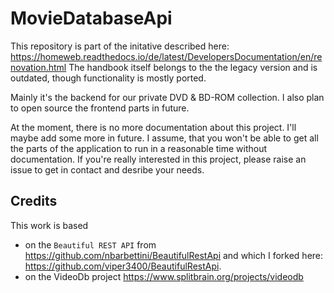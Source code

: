 # MovieDatabaseApi

This repository is part of the initative described here: https://homeweb.readthedocs.io/de/latest/DevelopersDocumentation/en/renovation.html
The handbook itself belongs to the the legacy version and is outdated, though functionality is mostly ported.

Mainly it's the backend for our private DVD & BD-ROM collection.
I also plan to open source the frontend parts in future.

At the moment, there is no more documentation about this project. I'll maybe add some more in future.
I assume, that you won't be able to get all the parts of the application to run in a reasonable time  without documentation.
If you're really interested in this project, please raise an issue to get in contact and desribe your needs.

## Credits
This work is based
* on the `Beautiful REST API` from https://github.com/nbarbettini/BeautifulRestApi and which I forked here: https://github.com/viper3400/BeautifulRestApi.
* on the VideoDb project https://www.splitbrain.org/projects/videodb